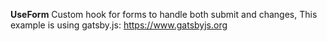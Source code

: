 

**UseForm**
    Custom hook for forms to handle both submit and changes,
    This example is using gatsby.js: https://www.gatsbyjs.org